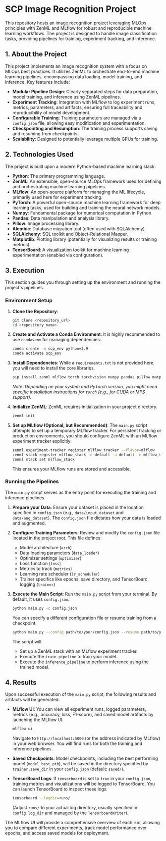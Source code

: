 # SCP Image Recognition Project

This repository hosts an image recognition project leveraging MLOps principles with ZenML and MLflow for robust and reproducible machine learning workflows. The project is designed to handle image classification tasks, providing pipelines for training, experiment tracking, and inference.

## 1. About the Project

This project implements an image recognition system with a focus on MLOps best practices. It utilizes ZenML to orchestrate end-to-end machine learning pipelines, encompassing data loading, model training, and inference. Key features include:

*   **Modular Pipeline Design**: Clearly separated steps for data preparation, model training, and inference using ZenML pipelines.
*   **Experiment Tracking**: Integration with MLflow to log experiment runs, metrics, parameters, and artifacts, ensuring full traceability and reproducibility of model development.
*   **Configurable Training**: Training parameters are managed via a `config.json` file, allowing easy modification and experimentation.
*   **Checkpointing and Resumption**: The training process supports saving and resuming from checkpoints.
*   **Scalability**: Designed to potentially leverage multiple GPUs for training.

## 2. Technologies Used

The project is built upon a modern Python-based machine learning stack:

*   **Python**: The primary programming language.
*   **ZenML**: An extensible, open-source MLOps framework used for defining and orchestrating machine learning pipelines.
*   **MLflow**: An open-source platform for managing the ML lifecycle, primarily used here for experiment tracking.
*   **PyTorch**: A powerful open-source machine learning framework for deep learning tasks, used for building and training the neural network models.
*   **Numpy**: Fundamental package for numerical computation in Python.
*   **Pandas**: Data manipulation and analysis library.
*   **Pillow**: Image processing library.
*   **Alembic**: Database migration tool (often used with SQLAlchemy).
*   **SQLAlchemy**: SQL toolkit and Object-Relational Mapper.
*   **Matplotlib**: Plotting library (potentially for visualizing results or training metrics).
*   **TensorBoard**: A visualization toolkit for machine learning experimentation (enabled via configuration).

## 3. Execution

This section guides you through setting up the environment and running the project's pipelines.

### Environment Setup

1.  **Clone the Repository**:
    ```bash
    git clone <repository_url>
    cd <repository_name>
    ```

2.  **Create and Activate a Conda Environment**:
    It is highly recommended to use `condavenv` for managing dependencies.
    ```bash
    conda create -n scp_env python=3.9
    conda activate scp_env
    ```

3.  **Install Dependencies**:
    While a `requirements.txt` is not provided here, you will need to install the core libraries.
    ```bash
    pip install zenml mlflow torch torchvision numpy pandas pillow matplotlib alembic sqlalchemy
    ```
    *Note: Depending on your system and PyTorch version, you might need specific installation instructions for `torch` (e.g., for CUDA or MPS support).*

4.  **Initialize ZenML**:
    ZenML requires initialization in your project directory.
    ```bash
    zenml init
    ```

5.  **Set up MLflow (Optional, but Recommended)**:
    The `main.py` script attempts to set up a temporary MLflow tracker. For persistent tracking or production environments, you should configure ZenML with an MLflow experiment tracker explicitly:
    ```bash
    zenml experiment-tracker register mlflow_tracker --flavor=mlflow
    zenml stack register mlflow_stack -o default -a default -e mlflow_tracker
    zenml stack set mlflow_stack
    ```
    This ensures your MLflow runs are stored and accessible.

### Running the Pipelines

The `main.py` script serves as the entry point for executing the training and inference pipelines.

1.  **Prepare your Data**:
    Ensure your dataset is placed in the location specified in `config.json` (e.g., `data/input_dataset` and `data/aug_dataset`). The `config.json` file dictates how your data is loaded and augmented.

2.  **Configure Training Parameters**:
    Review and modify the `config.json` file located in the project root. This file defines:
    *   Model architecture (`arch`)
    *   Data loading parameters (`data_loader`)
    *   Optimizer settings (`optimizer`)
    *   Loss function (`loss`)
    *   Metrics to track (`metrics`)
    *   Learning rate scheduler (`lr_scheduler`)
    *   Trainer specifics like epochs, save directory, and TensorBoard logging (`trainer`)

3.  **Execute the Main Script**:
    Run the `main.py` script from your terminal. By default, it uses `config.json`.
    ```bash
    python main.py -c config.json
    ```
    You can specify a different configuration file or resume training from a checkpoint:
    ```bash
    python main.py --config path/to/your/config.json --resume path/to/your/checkpoint.pth
    ```
    The script will:
    *   Set up a ZenML stack with an MLflow experiment tracker.
    *   Execute the `train_pipeline` to train your model.
    *   Execute the `inference_pipeline` to perform inference using the trained model.

## 4. Results

Upon successful execution of the `main.py` script, the following results and artifacts will be generated:

*   **MLflow UI**: You can view all experiment runs, logged parameters, metrics (e.g., accuracy, loss, F1-score), and saved model artifacts by launching the MLflow UI.
    ```bash
    mlflow ui
    ```
    Navigate to `http://localhost:5000` (or the address indicated by MLflow) in your web browser. You will find runs for both the training and inference pipelines.

*   **Saved Checkpoints**: Model checkpoints, including the best performing model (`model_best.pth`), will be saved in the directory specified by `trainer.save_dir` in your `config.json` (default: `saved/`).

*   **TensorBoard Logs**: If `tensorboard` is set to `true` in your `config.json`, training metrics and visualizations will be logged to TensorBoard. You can launch TensorBoard to inspect these logs:
    ```bash
    tensorboard --logdir=runs/
    ```
    (Adjust `runs/` to your actual log directory, usually specified in `config.log_dir` and managed by the `TensorboardWriter`).

The MLflow UI will provide a comprehensive overview of each run, allowing you to compare different experiments, track model performance over epochs, and access saved models for deployment.
